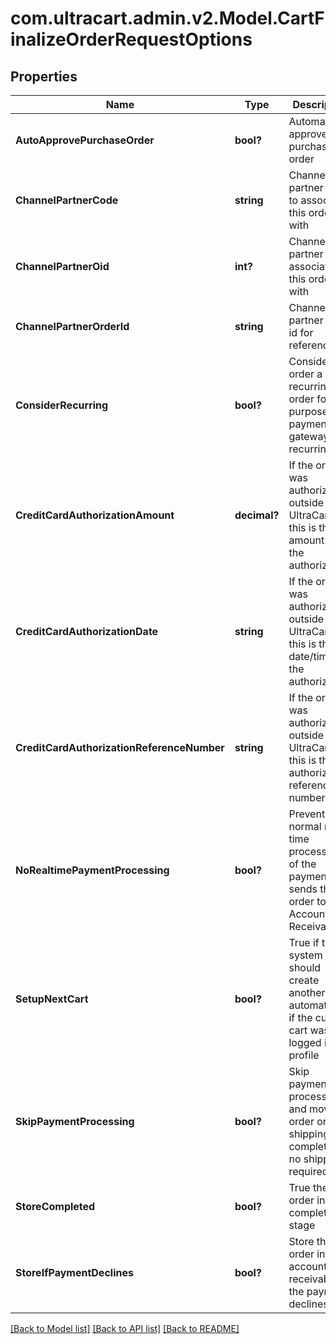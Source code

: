 # com.ultracart.admin.v2.Model.CartFinalizeOrderRequestOptions
## Properties

Name | Type | Description | Notes
------------ | ------------- | ------------- | -------------
**AutoApprovePurchaseOrder** | **bool?** | Automatically approve the purchase order | [optional] 
**ChannelPartnerCode** | **string** | Channel partner code to associate this order with | [optional] 
**ChannelPartnerOid** | **int?** | Channel partner oid to associate this order with | [optional] 
**ChannelPartnerOrderId** | **string** | Channel partner order id for reference | [optional] 
**ConsiderRecurring** | **bool?** | Consider this order a recurring order for the purposes of payment gateway recurring flag | [optional] 
**CreditCardAuthorizationAmount** | **decimal?** | If the order was authorized outside of UltraCart, this is the amount of the authorization | [optional] 
**CreditCardAuthorizationDate** | **string** | If the order was authorized outside of UltraCart, this is the date/time of the authorization | [optional] 
**CreditCardAuthorizationReferenceNumber** | **string** | If the order was authorized outside of UltraCart, this is the authorization reference number | [optional] 
**NoRealtimePaymentProcessing** | **bool?** | Prevents normal real-time processing of the payment and sends the order to Accounts Receivable | [optional] 
**SetupNextCart** | **bool?** | True if the system should create another cart automatically if the current cart was logged into a profile | [optional] 
**SkipPaymentProcessing** | **bool?** | Skip payment processing and move the order on to shipping (or completed if no shipping required) | [optional] 
**StoreCompleted** | **bool?** | True the order in the completed stage | [optional] 
**StoreIfPaymentDeclines** | **bool?** | Store the order in accounts receivable if the payment declines | [optional] 

[[Back to Model list]](../README.md#documentation-for-models) [[Back to API list]](../README.md#documentation-for-api-endpoints) [[Back to README]](../README.md)

